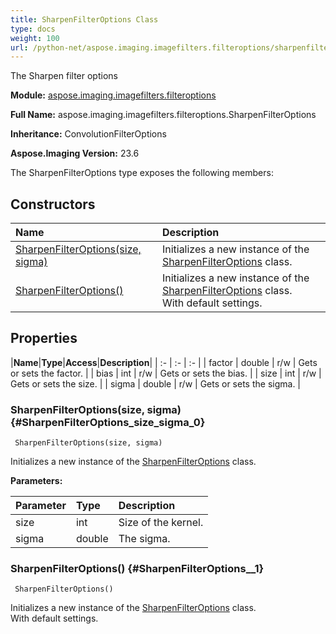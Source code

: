 ```yaml
---
title: SharpenFilterOptions Class
type: docs
weight: 100
url: /python-net/aspose.imaging.imagefilters.filteroptions/sharpenfilteroptions/
---
```


The Sharpen filter options

**Module:** [aspose.imaging.imagefilters.filteroptions](/imaging/python-net/aspose.imaging.imagefilters.filteroptions/)

**Full Name:** aspose.imaging.imagefilters.filteroptions.SharpenFilterOptions

**Inheritance:** ConvolutionFilterOptions

**Aspose.Imaging Version:** 23.6

The SharpenFilterOptions type exposes the following members:
## **Constructors**
|**Name**|**Description**|
| :- | :- |
| [SharpenFilterOptions(size, sigma)](#SharpenFilterOptions_size_sigma_0) | Initializes a new instance of the [SharpenFilterOptions](/imaging/python-net/aspose.imaging.imagefilters.filteroptions/sharpenfilteroptions/) class. |
| [SharpenFilterOptions()](#SharpenFilterOptions__1) | Initializes a new instance of the [SharpenFilterOptions](/imaging/python-net/aspose.imaging.imagefilters.filteroptions/sharpenfilteroptions/) class.<br/>                With default settings. |
## **Properties**
|**Name**|**Type**|**Access**|**Description**|
| :- | :- | :- |
| factor | double | r/w | Gets or sets the factor. |
| bias | int | r/w | Gets or sets the bias. |
| size | int | r/w | Gets or sets the size. |
| sigma | double | r/w | Gets or sets the sigma. |

### SharpenFilterOptions(size, sigma) {#SharpenFilterOptions_size_sigma_0}


```
 SharpenFilterOptions(size, sigma) 
```

Initializes a new instance of the [SharpenFilterOptions](/imaging/python-net/aspose.imaging.imagefilters.filteroptions/sharpenfilteroptions/) class.

**Parameters:**

| Parameter | Type | Description |
| :- | :- | :- |
| size | int | Size of the kernel. |
| sigma | double | The sigma. |

### SharpenFilterOptions() {#SharpenFilterOptions__1}


```
 SharpenFilterOptions() 
```

Initializes a new instance of the [SharpenFilterOptions](/imaging/python-net/aspose.imaging.imagefilters.filteroptions/sharpenfilteroptions/) class.<br/>                With default settings.

